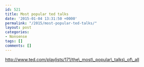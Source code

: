 ```yaml
---
id: 521
title: Most popular ted talks
date: '2015-01-04 13:31:50 +0000'
permalink: "/2015/most-popular-ted-talks/"
layout: post
categories:
- Nonsense
tags: []
comments: []
---
```

<http://www.ted.com/playlists/171/the\_most\_popular\_talks\_of\_all>